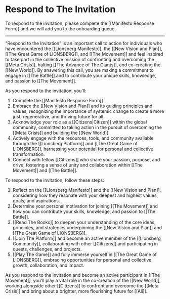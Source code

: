 # Respond to The Invitation

To respond to the invitation, please complete the [[Manifesto Response Form]] and we will add you to the onboarding queue. 

___
"Respond to the Invitation" is an important call to action for individuals who have encountered the [[Lionsberg Manifesto]], the [[New Vision and Plan]], [[The Great Game of LIONSBERG]], and [[The Movement]] and feel inspired to take part in the collective mission of confronting and overcoming the [[Meta Crisis]], halting [[The Advance of The Giants]], and co-creating the [[New World]]. By answering this call, you are making a commitment to engage in [[The Battle]] and to contribute your unique skills, knowledge, and passion to [[The Movement]].

As you respond to the invitation, you'll:

1. Complete the [[Manifesto Response Form]]   
2. Embrace the [[New Vision and Plan]] and its guiding principles and values, recognizing the importance of systemic change to create a more just, regenerative, and thriving future for all.
3.  Acknowledge your role as a [[Citizens|Citizen]] within the global community, committed to taking action in the pursuit of overcoming the [[Meta Crisis]] and building the [[New World]].
4.  Actively engage with the resources, tools, and community available through the [[Lionsberg Platform]] and [[The Great Game of LIONSBERG]], harnessing your potential for personal and collective transformation.
5.  Connect with fellow [[Citizens]] who share your passion, purpose, and drive, fostering a sense of unity and collaboration within [[The Movement]] and [[The Battle]].

To respond to the invitation, follow these steps:

1.  Reflect on the [[Lionsberg Manifesto]] and the [[New Vision and Plan]], considering how they resonate with your deepest and highest values, goals, and aspirations.
2.  Determine your personal motivation for joining [[The Movement]] and how you can contribute your skills, knowledge, and passion to [[The Battle]].
3.  [[Read The Books]] to deepen your understanding of the core ideas, principles, and strategies underpinning the [[New Vision and Plan]] and [[The Great Game of LIONSBERG]].
4.  [[Join The Platform]] and become an active member of the [[Lionsberg Community]], collaborating with other [[Citizens]] and participating in quests, challenges, and projects.
5.  [[Play The Game]] and fully immerse yourself in [[The Great Game of LIONSBERG]], embracing opportunities for personal and collective growth, collaboration, and impact.

As you respond to the invitation and become an active participant in [[The Movement]], you'll play a vital role in the co-creation of the [[New World]], working alongside other [[Citizens]] to confront and overcome the [[Meta Crisis]] and bring about a brighter, more flourishing future for [[All]].